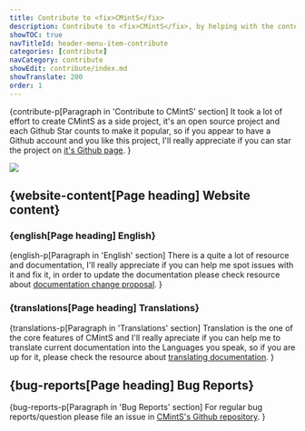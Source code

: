```yaml
---
title: Contribute to <fix>CMintS</fix>
description: Contribute to <fix>CMintS</fix>, by helping with the content maintenance, translations and etc.
showTOC: true
navTitleId: header-menu-item-contribute
categories: [contribute]
navCategory: contribute
showEdit: contribute/index.md
showTranslate: 200
order: 1
---
```


{contribute-p[Paragraph in 'Contribute to CMintS' section]
It took a lot of effort to create <fix>CMintS</fix> as a side project, it's an
open source project and each Github Star counts to make it popular, so if you
appear to have a Github account and you like this project, I'll really
appreciate if you can star the project on [it's Github
page](https://github.com/cmints/cmints).
}

![](/images/contribute/github-star.png)

## {website-content[Page heading] Website content}

### {english[Page heading] English}

{english-p[Paragraph in 'English' section]
There is a quite a lot of resource and documentation, I'll really appreciate if
you can help me spot issues with it and fix it, in order to update the
documentation please check resource about [documentation change
proposal](/contribute/documentation).
}

### {translations[Page heading] Translations}

{translations-p[Paragraph in 'Translations' section]
Translation is the one of the core features of <fix>CMintS</fix> and I'll really
apreciate if you can help me to translate current documentation into the
Languages you speak, so if you are up for it, please check the resource about
[translating documentation](/contribute/translation).
}

## {bug-reports[Page heading] Bug Reports}

{bug-reports-p[Paragraph in 'Bug Reports' section]
For regular bug reports/question please file an issue in [CMintS's Github
repository](https://github.com/cmints/cmints/issues).
}
